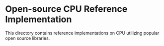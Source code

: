 # Open-source CPU Reference Implementation

This directory contains reference implementations on CPU utilizing popular open source libraries.
